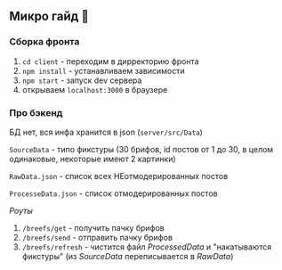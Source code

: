 ## Микро гайд 🙂

### Сборка фронта
1. `cd client` - переходим в дирректорию фронта
2. `npm install` - устанавливаем зависимости
3. `npm start` - запуск dev сервера
4. открываем `localhost:3000` в браузере

### Про бэкенд
БД нет, вся инфа хранится в json (`server/src/Data`)

`SourceData` - типо фикстуры (30 брифов, id постов от 1 до 30, в целом одинаковые, некоторые имеют 2 картинки)

`RawData.json` - список всех НЕотмодерированных постов

`ProcesseData.json` - список отмодерированных постов

*Роуты*

1. `/breefs/get` - получить пачку брифов
2. `/breefs/send` - отправить пачку брифов
3. `/breefs/refresh` - чистится файл *ProcessedData* и "накатываются фикстуры" (из *SourceData* переписывается в *RawData*)
